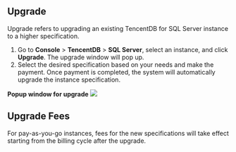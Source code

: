 ## Upgrade
Upgrade refers to upgrading an existing TencentDB for SQL Server instance to a higher specification.

1. Go to **Console** > **TencentDB** > **SQL Server**, select an instance, and click **Upgrade**. The upgrade window will pop up.	
2. Select the desired specification based on your needs and make the payment. Once payment is completed, the system will automatically upgrade the instance specification.

**Popup window for upgrade**
 ![](//mccdn.qcloud.com/static/img/4d6921e8a3253856bf056d96684bc911/image.png)


## Upgrade Fees
For pay-as-you-go instances, fees for the new specifications will take effect starting from the billing cycle after the upgrade. 


